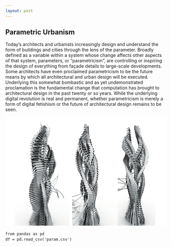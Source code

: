 ```yaml
---
layout: post
---
```


## Parametric Urbanism

Today’s architects and urbanists increasingly design and understand the form of buildings and cities through the lens of the parameter. Broadly defined as a variable within a system whose change affects other aspects of that system, parameters, or “parametricism”, are controlling or inspiring the design of everything from façade details to large-scale developments. Some architects have even proclaimed parametricism to be the future means by which all architectural and urban design will be executed. Underlying this somewhat bombastic and as yet undemonstrated proclamation is the fundamental change that computation has brought to architectural design in the past twenty or so years. While the underlying digital revolution is real and permanent, whether parametricism is merely a form of digital fetishism or the future of architectural design remains to be seen.

<img src="https://raw.githubusercontent.com/evergreencircle/research/master/eVolo07-sm7-0.gif" alt="Parametric architecture">

```html
from pandas as pd
df = pd.read_csv('param.csv')
```
